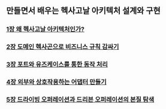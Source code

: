 ## 만들면서 배우는 헥사고날 아키텍처 설계와 구현

### [1장 왜 헥사고날 아키텍처인가?](./chap01/README.md)

### [2장 도메인 헥사곤으로 비즈니스 규칙 감싸기](./chap02/README.md)

### [3장 포트와 유즈케이스를 통한 동작 처리](./chap03/README.md)

### [4장 외부와 상호작용하는 어댑터 만들기](./chap04/README.md)

### [5장 드라이빙 오퍼레이션과 드리븐 오퍼레이션의 본질 탐색](./chap05/README.md)
